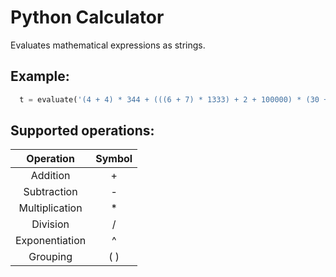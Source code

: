 Python Calculator 
======

Evaluates mathematical expressions as strings.

## Example:

```python
  t = evaluate('(4 + 4) * 344 + (((6 + 7) * 1333) + 2 + 100000) * (30 + 2)')
```

## Supported operations:

|Operation|Symbol|
|:---:|:---:|
|Addition|+|
|Subtraction|-|
|Multiplication|*|
|Division|/|
|Exponentiation|^|
|Grouping|( )|
